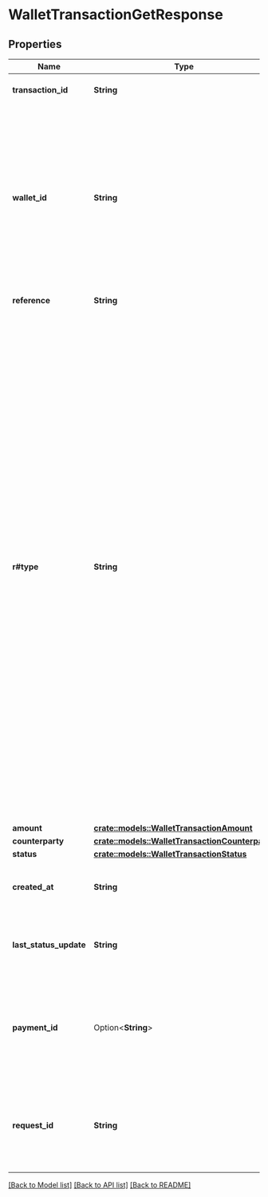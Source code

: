 # WalletTransactionGetResponse

## Properties

Name | Type | Description | Notes
------------ | ------------- | ------------- | -------------
**transaction_id** | **String** | A unique ID identifying the transaction | 
**wallet_id** | **String** | The EMI (E-Money Institution) wallet that this payment is associated with, if any. This wallet is used as an intermediary account to enable Plaid to reconcile the settlement of funds for Payment Initiation requests. | 
**reference** | **String** | A reference for the transaction | 
**r#type** | **String** | The type of the transaction. The supported transaction types that are returned are: `BANK_TRANSFER:` a transaction which credits an e-wallet through an external bank transfer.  `PAYOUT:` a transaction which debits an e-wallet by disbursing funds to a counterparty.  `PIS_PAY_IN:` a payment which credits an e-wallet through Plaid's Payment Initiation Services (PIS) APIs. For more information see the [Payment Initiation endpoints](https://plaid.com/docs/api/products/payment-initiation/).  `REFUND:` a transaction which debits an e-wallet by refunding a previously initiated payment made through Plaid's [PIS APIs](https://plaid.com/docs/api/products/payment-initiation/).  `FUNDS_SWEEP`: an automated transaction which debits funds from an e-wallet to a designated client-owned account. | 
**amount** | [**crate::models::WalletTransactionAmount**](WalletTransactionAmount.md) |  | 
**counterparty** | [**crate::models::WalletTransactionCounterparty**](WalletTransactionCounterparty.md) |  | 
**status** | [**crate::models::WalletTransactionStatus**](WalletTransactionStatus.md) |  | 
**created_at** | **String** | Timestamp when the transaction was created, in [ISO 8601](https://wikipedia.org/wiki/ISO_8601) format. | 
**last_status_update** | **String** | The date and time of the last time the `status` was updated, in IS0 8601 format | 
**payment_id** | Option<**String**> | The payment id that this transaction is associated with, if any. This is present only for transaction types `PIS_PAY_IN` and `REFUND`. | [optional]
**request_id** | **String** | A unique identifier for the request, which can be used for troubleshooting. This identifier, like all Plaid identifiers, is case sensitive. | 

[[Back to Model list]](../README.md#documentation-for-models) [[Back to API list]](../README.md#documentation-for-api-endpoints) [[Back to README]](../README.md)



